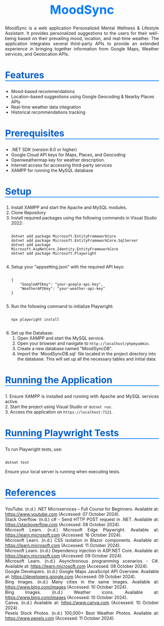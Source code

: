 <h1 style="color: #007aff; font-size: 40px; text-align: center; font-weight: bold;">MoodSync</h1>

<p style="text-align: justify;">
MoodSync is a web application Personalized Mental Wellness & Lifestyle Assistant. It provides personalized suggestions to the users for their well-being based on their prevailing mood, location, and real-time weather. The application integrates several third-party APIs to provide an extended experience in bringing together information from Google Maps, Weather services, and Geolocation APIs.
</p>

<h2 style="color: #005fcb; font-size: 30px; border-bottom: 2px solid #007aff;">Features</h2>
<ul style="padding-left: 20px;">
    <li>Mood-based recommendations</li>
    <li>Location-based suggestions using Google Geocoding & Nearby Places APIs</li>
    <li>Real-time weather data integration</li>
    <li>Historical recommendations tracking</li>
</ul>

<h2 style="color: #005fcb; font-size: 30px; border-bottom: 2px solid #007aff;">Prerequisites</h2>
<ul style="padding-left: 20px;">
    <li>.NET SDK (version 6.0 or higher)</li>
    <li>Google Cloud API keys for Maps, Places, and Geocoding</li>
    <li>Openweathermap key for weather description.</li>
    <li>Internet access for accessing third-party services</li>
    <li>XAMPP for running the MySQL database</li>
</ul>

<h2 style="color: #005fcb; font-size: 30px; border-bottom: 2px solid #007aff;">Setup</h2>
<ol style="padding-left: 20px;">
    <li>Install XAMPP and start the Apache and MySQL modules.</li>
    <li>Clone Repository</li>
    <li>Install required packages using the following commands in Visual Studio 2022:
        <pre><code>
dotnet add package Microsoft.EntityFrameworkCore
dotnet add package Microsoft.EntityFrameworkCore.SqlServer
dotnet add package Microsoft.AspNetCore.Identity.EntityFrameworkCore
dotnet add package Microsoft.Playwright
        </code></pre>
    </li>
    <li>Setup your "appsetting.json" with the required API keys:
        <pre><code>
{
    "GoogleAPIKey": "your-google-api-key",
    "WeatherAPIKey": "your-weather-api-key"
}
        </code></pre>
    </li>
    <li>Run the following command to initialize Playwright:
        <pre><code>
npx playwright install
        </code></pre>
    </li>
    <li>Set up the Database:
        <ol style="padding-left: 20px;">
            <li>Open XAMPP and start the MySQL service.</li>
            <li>Open your browser and navigate to <code>http://localhost/phpmyadmin</code>.</li>
            <li>Create a new database named "MoodSyncDB".</li>
            <li>Import the `MoodSyncDB.sql` file located in the project directory into the database. This will set up all the necessary tables and initial data.</li>
        </ol>
    </li>
</ol>

<h2 style="color: #005fcb; font-size: 30px; border-bottom: 2px solid #007aff;">Running the Application</h2>
<p style="text-align: justify;">
1. Ensure XAMPP is installed and running with Apache and MySQL services active.<br>
2. Start the project using Visual Studio or <code>dotnet run</code>.<br>
3. Access the application on <code>https://localhost:7121</code>.
</p>

<h2 style="color: #005fcb; font-size: 30px; border-bottom: 2px solid #007aff;">Running Playwright Tests</h2>
<p style="text-align: justify;">
To run Playwright tests, use:
<pre><code>
dotnet test
</code></pre>
Ensure your local server is running when executing tests.
</p>

<h2 style="color: #005fcb; font-size: 30px; border-bottom: 2px solid #007aff;">References</h2>
<p style="text-align: justify;">
YouTube. (n.d.) .NET Microservices – Full Course for Beginners. Available at: <a href="https://www.youtube.com">https://www.youtube.com</a> (Accessed: 07 October 2024).<br>
Stack Overflow. (n.d.) c# - Send HTTP POST request in .NET. Available at: <a href="https://stackoverflow.com/questions/4015324/send-http-post-request-in-net">https://stackoverflow.com</a> (Accessed: 08 October 2024).<br>
Microsoft Learn. (n.d.) Microsoft Edge Playwright. Available at: <a href="https://learn.microsoft.com/en-us/microsoft-edge/playwright/">https://learn.microsoft.com</a> (Accessed: 16 October 2024).<br>
Microsoft Learn. (n.d.) CSS isolation in Blazor components. Available at: <a href="https://learn.microsoft.com/en-us/aspnet/core/blazor/components/css-isolation?view=aspnetcore-8.0">https://learn.microsoft.com</a> (Accessed: 11 October 2024).<br>
Microsoft Learn. (n.d.) Dependency injection in ASP.NET Core. Available at: <a href="https://learn.microsoft.com/en-us/aspnet/core/fundamentals/dependency-injection">https://learn.microsoft.com</a> (Accessed: 09 October 2024).<br>
Microsoft Learn. (n.d.) Asynchronous programming scenarios - C#. Available at: <a href="https://learn.microsoft.com/en-us/dotnet/csharp/async">https://learn.microsoft.com</a> (Accessed: 08 October 2024).<br>
Google Developers. (n.d.) Google Maps JavaScript API Overview. Available at: <a href="https://developers.google.com/maps/documentation/javascript/overview">https://developers.google.com</a> (Accessed: 09 October 2024).<br>
Bing Images. (n.d.) Many cities in the same images. Available at: <a href="https://www.bing.com/images">https://www.bing.com/images</a> (Accessed: 10 October 2024).<br>
Bing Images. (n.d.) Weather icons. Available at: <a href="https://www.bing.com/images">https://www.bing.com/images</a> (Accessed: 10 October 2024).<br>
Canva. (n.d.) Available at: <a href="https://www.canva.com">https://www.canva.com</a> (Accessed: 10 October 2024).<br>
Pexels Stock Photos. (n.d.) 100,000+ Best Weather Photos. Available at: <a href="https://www.pexels.com">https://www.pexels.com</a> (Accessed: 11 October 2024).
</p>
